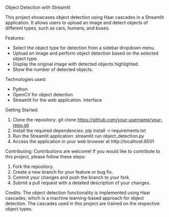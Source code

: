 Object Detection with Streamlit

This project showcases object detection using Haar cascades in a Streamlit application. It allows users to upload an image and detect objects of different types, such as cars, humans, and buses.

Features:
- Select the object type for detection from a sidebar dropdown menu.
- Upload an image and perform object detection based on the selected object type.
- Display the original image with detected objects highlighted.
- Show the number of detected objects.

Technologies used:
- Python
- OpenCV for object detection
- Streamlit for the web application. interface

Getting Started:
1. Clone the repository: git clone https://github.com/your-username/your-repo.git
2. Install the required dependencies: pip install -r requirements.txt
3. Run the Streamlit application: streamlit run object_detection.py
4. Access the application in your web browser at http://localhost:8501

Contributing:
Contributions are welcome! If you would like to contribute to this project, please follow these steps:
1. Fork the repository.
2. Create a new branch for your feature or bug fix.
3. Commit your changes and push the branch to your fork.
4. Submit a pull request with a detailed description of your changes.

Credits:
The object detection functionality is implemented using Haar cascades, which is a machine learning-based approach for object detection. The cascades used in this project are trained on the respective object types.
